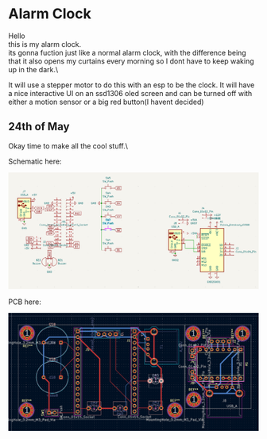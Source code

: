 # Alarm Clock

Hello\
this is my alarm clock.\
its gonna fuction just like a normal alarm clock, with the difference being that it also opens my curtains every morning so I dont have to keep waking up in the dark.\

It will use a stepper motor to do this with an esp to be the clock. It will have a nice interactive UI on an ssd1306 oled screen and  can be turned off with either a motion sensor or a big red button(I havent decided)

## 24th of May

Okay time to make all the cool stuff.\

Schematic here:

![schm](assets/SCHM1.png)

PCB here:

![schm](assets/PCB1.png)
